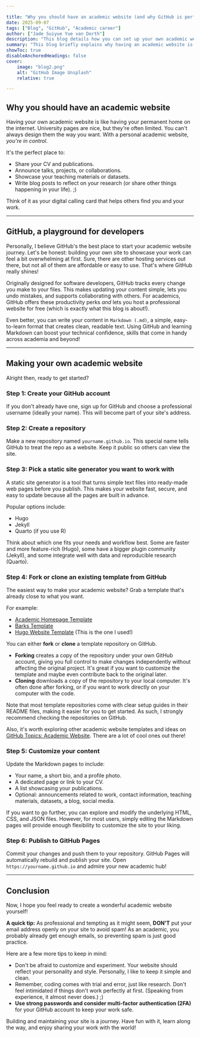 ```yaml
---

title: "Why you should have an academic website (and why GitHub is perfect for it)" 
date: 2025-09-07
tags: ["Blog", "GitHub", "Academic career"] 
author: ["Jade Suiyue Yue van Dorth"]
description: "This blog details how you can set up your own academic website, using GitHub." 
summary: "This blog briefly explains why having an academic website is a pro, and how you can set up one yourself easily for free." 
showToc: true
disableAnchoredHeadings: false
cover:
    image: "blog2.png"
    alt: "GitHub Image Unsplash"
    relative: true

---
```


## Why you should have an academic website

Having your own academic website is like having your permanent home on the internet. University pages are nice, but they're often limited. You can't always design them the way you want. With a personal academic website, *you're in control*. 

It's the perfect place to:
- Share your CV and publications.  
- Announce talks, projects, or collaborations.  
- Showcase your teaching materials or datasets.  
- Write blog posts to reflect on your research (or share other things happening in your life). ;)

Think of it as your digital calling card that helps others find you and your work. 

---

## GitHub, a playground for developers

Personally, I believe GitHub's the best place to start your academic website journey. Let's be honest: building your own site to showcase your work can feel a bit overwhelming at first. Sure, there are other hosting services out there, but not all of them are affordable or easy to use. That's where GitHub really shines!

Originally designed for software developers, GitHub tracks every change you make to your files. This makes updating your content simple, lets you undo mistakes, and supports collaborating with others. For academics, GitHub offers these productivity perks *and* lets you host a professional website for free (which is exactly what this blog is about!).

Even better, you can write your content in `Markdown (.md)`, a simple, easy-to-learn format that creates clean, readable text. Using GitHub and learning Markdown can boost your technical confidence, skills that come in handy across academia and beyond!

--- 

## Making your own academic website

Alright then, ready to get started? 

### Step 1: Create your GitHub account
If you don't already have one, sign up for GitHub and choose a professional username (ideally your name). This will become part of your site's address. 

### Step 2: Create a repository
Make a new repository named `yourname.github.io`. This special name tells GitHub to treat the repo as a website. Keep it public so others can view the site.

### Step 3: Pick a static site generator you want to work with
A static site generator is a tool that turns simple text files into ready-made web pages before you publish. This makes your website fast, secure, and easy to update because all the pages are built in advance. 

Popular options include:
- Hugo 
- Jekyll
- Quarto (if you use R)  

Think about which one fits your needs and workflow best. Some are faster and more feature-rich (Hugo), some have a bigger plugin community (Jekyll), and some integrate well with data and reproducible research (Quarto).

### Step 4: Fork or clone an existing template from GitHub
The easiest way to make your academic website? Grab a template that's already close to what you want. 

For example:
- [Academic Homepage Template](https://github.com/luost26/academic-homepage)  
- [Barks Template](https://github.com/timothygebhard/barks) 
- [Hugo Website Template](https://github.com/pmichaillat/hugo-website) (This is the one I used!) 

You can either **fork** or **clone** a template repository on GitHub. 

- **Forking** creates a copy of the repository under your own GitHub account, giving you full control to make changes independently without affecting the original project. It's great if you want to customize the template and maybe even contribute back to the original later.  
- **Cloning** downloads a copy of the repository to your local computer. It's often done after forking, or if you want to work directly on your computer with the code.

Note that most template repositories come with clear setup guides in their README files, making it easier for you to get started. As such, I strongly recommend checking the repositories on GitHub. 

Also, it's worth exploring other academic website templates and ideas on [GitHub Topics: Academic Website](https://github.com/topics/academic-website). There are a lot of cool ones out there! 

### Step 5: Customize your content
Update the Markdown pages to include:
- Your name, a short bio, and a profile photo.
- A dedicated page or link to your CV. 
- A list showcasing your publications.
- Optional: announcements related to work, contact information, teaching materials, datasets, a blog, social media.

If you want to go further, you can explore and modify the underlying HTML, CSS, and JSON files. However, for most users, simply editing the Markdown pages will provide enough flexibility to customize the site to your liking. 

### Step 6: Publish to GitHub Pages
Commit your changes and push them to your repository. GitHub Pages will automatically rebuild and publish your site. Open `https://yourname.github.io` and admire your new academic hub! 

--- 

## Conclusion

Now, I hope you feel ready to create a wonderful academic website yourself! 

**A quick tip:** As professional and tempting as it might seem, **DON'T** put your email address openly on your site to avoid spam! As an academic, you probably already get enough emails, so preventing spam is just good practice. 

Here are a few more tips to keep in mind:  
- Don't be afraid to customize and experiment. Your website should reflect your personality and style. Personally, I like to keep it simple and clean. 
- Remember, coding comes with trial and error, just like research. Don't feel intimidated if things don't work perfectly at first. (Speaking from experience, it almost never does.) ;) 
- **Use strong passwords and consider multi-factor authentication (2FA)** for your GitHub account to keep your work safe. 

Building and maintaining your site is a journey. Have fun with it, learn along the way, and enjoy sharing your work with the world! 
